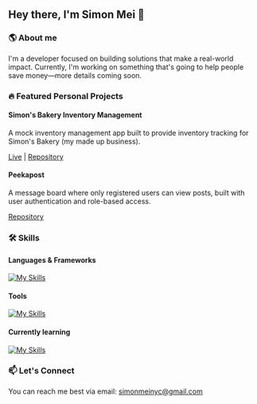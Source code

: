 ## Hey there, I'm Simon Mei 👋

### 🌎 About me

I'm a developer focused on building solutions that make a real-world impact. Currently, I'm working on something that's going to help people save money—more details coming soon.

### 🔥 Featured Personal Projects

#### Simon's Bakery Inventory Management 

A mock inventory management app built to provide inventory tracking for Simon's Bakery (my made up business). 

[Live](https://inventory-mgmt-production.up.railway.app/) | [Repository](https://github.com/simon8800/inventory-mgmt)

#### Peekapost

A message board where only registered users can view posts, built with user authentication and role-based access. 

[Repository](https://github.com/simon8800/peekapost)

### 🛠️ Skills

#### Languages & Frameworks

[![My Skills](https://skillicons.dev/icons?i=js,html,css,react,express,nodejs,jest,python,prisma,postgres&perline=5)](https://skillicons.dev)

#### Tools

[![My Skills](https://skillicons.dev/icons?i=webpack,postman,git,aws)](https://skillicons.dev)

#### Currently learning

[![My Skills](https://skillicons.dev/icons?i=typescript,redux)](https://skillicons.dev)

### 📫 Let's Connect

You can reach me best via email: simonmeinyc@gmail.com

